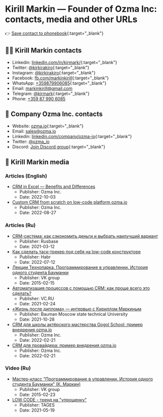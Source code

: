# Kirill Markin — Founder of&nbsp;Ozma&nbsp;Inc: contacts, media and other URLs

👉 [Save contact to phonebook](/data/kirill-markin.vcf){:target="_blank"}

## 👨‍🔧 Kirill Markin contacts

* Linkedin: [linkedin.com/in/kirmark/](https://www.linkedin.com/in/kirmark/){:target="_blank"}
* Twitter: [@kirkirakiro](https://twitter.com/kirkirakiro){:target="_blank"}
* Instagram: [@kirkirakiro](https://www.instagram.com/kirkirakiro/){:target="_blank"}
* Facebook: [fb.com/markinkirill](https://www.facebook.com/markinkirill){:target="_blank"}
* WhatsApp: [+359879906085](https://api.whatsapp.com/send?phone=359879906085){:target="_blank"}
* Email: [markinkirill@gmail.com](mailto:markinkirill@gmail.com)
* Telegram: [@kirmark](https://t.me/kirmark){:target="_blank"}
* Phone: [+359 87 990 6085](tel:+359879906085)

## 💼 Company Ozma Inc. contacts

* Website: [ozma.io](https://ozma.io){:target="_blank"}
* Email: [sales@ozma.io](mailto:sales@ozma.io)
* Linkedin: [linkedin.com/company/ozma-io](https://linkedin.com/company/ozma-io){:target="_blank"}
* Twitter: [@ozma_io](https://twitter.com/ozma_io)
* Discord: [Join Discord group](https://discord.gg/tJYDhqrwFj){:target="_blank"}

## 📰 Kirill Markin media

### Articles (English)

* [CRM in Excel — Benefits and Differences](https://ozma.io/articles/crm-in-excel-benefits-and-differences/)
  * Publisher: Ozma Inc.
  * Date: 2022-10-03
* [Custom CRM from scratch on low-code platform ozma.io](https://ozma.io/articles/custom-crm-from-scratch-on-low-code-platform-ozma-io/)
  * Publisher: Ozma Inc.
  * Date: 2022-08-27

### Articles (Ru)

* [CRM-система: как сэкономить деньги и выбрать наилучший вариант](https://rb.ru/opinion/best-crm/)
  * Publisher: Rusbase
  * Date: 2021-03-12
* [Как сделать таск-трекер под себя на low-code конструкторе](https://habr.com/ru/post/673874/)
  * Publisher: Habr
  * Date: 2022-07-12
* [Лекции Технопарка. Программирование в управлении. История одного студента Бауманки](https://habr.com/ru/company/vk/blog/250593/)
  * Publisher: VK group
  * Date: 2015-02-15
* [Автоматизация процессов с помощью CRM: как проще всего это сделать?](https://vc.ru/marketing/212774-avtomatizaciya-processov-s-pomoshchyu-crm-kak-proshche-vsego-eto-sdelat)
  * Publisher: VC.RU
  * Date: 2021-02-24
* [«Жизнь после диплома» — интервью с Кириллом Маркиным](https://vk.com/@bmstu1830-zhizn-posle-diploma-intervu-s-kirillom-markinym)
  * Publisher: Bauman Moscow state technical University
  * Date: 2021-10-28
* [CRM для школы актёрского мастерства Gogol School: пример внедрения ozma.io](https://ozma.io/ru/articles/crm-dlya-shkoly-aktyorskogo-masterstva/)
  * Publisher: Ozma Inc.
  * Date: 2022-02-21
* [CRM для провайдера: пример внедрения ozma.io](https://ozma.io/ru/articles/crm-dlya-provajdera/)
  * Publisher: Ozma Inc.
  * Date: 2022-02-21

### Video (Ru)

* [Мастер-класс "Программирование в управлении. История одного студента Бауманки" (К. Маркин)](https://www.youtube.com/watch?v=FYT9nm6ryGc)
  * Publisher: VK group
  * Date: 2015-02-23
* [LOW CODE - тренд на "упрощенку"](https://fb.watch/gQTOBzSR1j/)
  * Publisher: TAGES
  * Date: 2021-05-19
